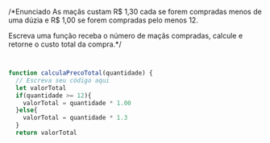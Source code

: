/*Enunciado
As maçãs custam R$ 1,30 cada se forem compradas menos de uma dúzia e R$ 1,00 se forem compradas pelo menos 12.

Escreva uma função receba o número de maçãs compradas, calcule e retorne o custo total da compra.*/

``` JavaScript 


function calculaPrecoTotal(quantidade) {
  // Escreva seu código aqui
  let valorTotal
  if(quantidade >= 12){
    valorTotal = quantidade * 1.00
  }else{
    valorTotal = quantidade * 1.3
  }
  return valorTotal
  
 
  ```